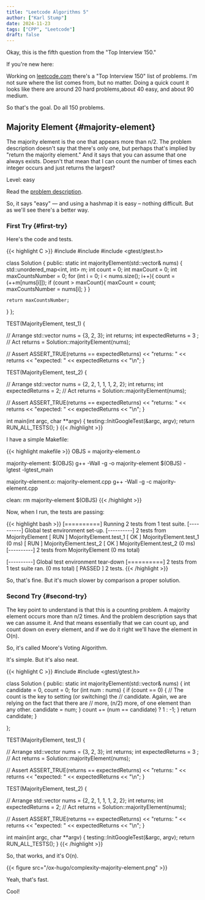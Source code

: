 ```yaml
---
title: "Leetcode Algorithms 5"
author: ["Karl Stump"]
date: 2024-11-23
tags: ["CPP", "Leetcode"]
draft: false
---
```


Okay, this is the fifth question from the "Top Interview 150."

If you're new here:

Working on [leetcode.com](https:leetcode.com) there's a "Top Interview 150" list of problems. I'm not sure where the list comes from, but no matter. Doing a quick count it looks like there are around 20 hard problems,about 40 easy, and about 90 medium.

So that's the goal. Do all 150 problems.


## Majority Element {#majority-element}

The majority element is the one that appears more than n/2. The problem description doesn't say that
there's only one, but perhaps that's implied by "return the majority element."  And it says that you
can assume that one always exists. Doesn't that mean that I can count the number of times each
integer occurs and just returns the largest?

Level: easy

Read the [problem description](https://leetcode.com/problems/majority-element/description/?envType=study-plan-v2&envId=top-interview-150).

So, it says "easy" &#x2014; and using a hashmap it is easy &#x2013; nothing difficult. But as we'll see there's a better way.


### First Try {#first-try}

Here's the code and tests.

{{< highlight C >}}
#include <vector>
#include <map>
#include <gtest/gtest.h>

class Solution {
public:
  static int majorityElement(std::vector<int>& nums) {
    std::unordered_map<int, int> m;
    int count = 0;
    int maxCount = 0;
    int maxCountsNumber = 0;
    for (int i = 0; i < nums.size(); i++){
        count = (++m[nums[i]]);
          if (count > maxCount){
            maxCount = count;
            maxCountsNumber = nums[i];
          }
    }

    return maxCountsNumber;
  }
};

TEST(MajorityElement, test_1) {

  // Arrange
  std::vector<int> nums = {3, 2, 3};
  int returns;
  int expectedReturns = 3 ;
  // Act
  returns = Solution::majorityElement(nums);

  // Assert
  ASSERT_TRUE(returns == expectedReturns) << "returns: " << returns << "expected: " << expectedReturns << "\n";
}

TEST(MajorityElement, test_2) {

  // Arrange
  std::vector<int> nums = {2, 2, 1, 1, 1, 2, 2};
  int returns;
  int expectedReturns = 2;
  // Act
  returns = Solution::majorityElement(nums);

  // Assert
  ASSERT_TRUE(returns == expectedReturns) << "returns: " << returns << "expected: " << expectedReturns << "\n";
}

int main(int argc, char **argv) {
  testing::InitGoogleTest(&argc, argv);
  return RUN_ALL_TESTS();
}
{{< /highlight >}}

I have a simple Makefile:

{{< highlight makefile >}}
OBJS = majority-element.o

majority-element: $(OBJS)
        g++ -Wall -g -o majority-element $(OBJS) -lgtest -lgtest_main

majority-element.o: majority-element.cpp
        g++ -Wall -g -c majority-element.cpp

clean:
        rm majority-element $(OBJS)
{{< /highlight >}}

Now, when I run, the tests are passing:

{{< highlight bash >}}
[==========] Running 2 tests from 1 test suite.
[----------] Global test environment set-up.
[----------] 2 tests from MojorityElement
[ RUN      ] MojorityElement.test_1
[       OK ] MojorityElement.test_1 (0 ms)
[ RUN      ] MojorityElement.test_2
[       OK ] MojorityElement.test_2 (0 ms)
[----------] 2 tests from MojorityElement (0 ms total)

[----------] Global test environment tear-down
[==========] 2 tests from 1 test suite ran. (0 ms total)
[  PASSED  ] 2 tests.
{{< /highlight >}}

So, that's fine. But it's much slower by comparison a proper solution.


### Second Try {#second-try}

The key point to understand is that this is a counting problem. A majority element occurs more than n/2 times. And the problem description says that
we can assume it. And that means essentially that we can count up, and count down on every element, and if we do it right
we'll have the element in O(n).

So, it's called Moore's Voting Algorithm.

It's simple. But it's also neat.

{{< highlight C >}}
#include <vector>
#include <gtest/gtest.h>

class Solution {
public:
  static int majorityElement(std::vector<int>& nums) {
  int candidate = 0, count = 0;
  for (int num : nums) {
    if (count == 0) {
      // The count is the key to setting (or switching) the
      // candidate. Again, we are relying on the fact that there are
      // more, (n/2) more, of one element than any other.
      candidate = num;
    }
    count += (num == candidate) ? 1 : -1;
  }
  return candidate;
  }

};

TEST(MajorityElement, test_1) {

  // Arrange
  std::vector<int> nums = {3, 2, 3};
  int returns;
  int expectedReturns = 3 ;
  // Act
  returns = Solution::majorityElement(nums);

  // Assert
  ASSERT_TRUE(returns == expectedReturns) << "returns: " << returns << "expected: " << expectedReturns << "\n";
}

TEST(MajorityElement, test_2) {

  // Arrange
  std::vector<int> nums = {2, 2, 1, 1, 1, 2, 2};
  int returns;
  int expectedReturns = 2;
  // Act
  returns = Solution::majorityElement(nums);

  // Assert
  ASSERT_TRUE(returns == expectedReturns) << "returns: " << returns << "expected: " << expectedReturns << "\n";
}

int main(int argc, char **argv) {
  testing::InitGoogleTest(&argc, argv);
  return RUN_ALL_TESTS();
}
{{< /highlight >}}

So, that works, and it's O(n).

{{< figure src="/ox-hugo/complexity-majority-element.png" >}}

Yeah, that's fast.

Cool!
